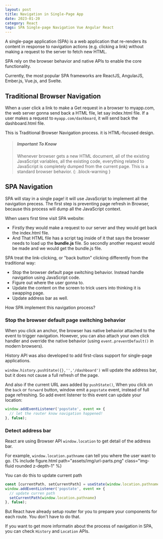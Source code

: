 ```yaml
---
layout: post
title: Navigation in Single-Page App
date: 2023-01-20
category: React
tags: SPA Single-page Navigation Vue Angular React
---
```


A single-page application (SPA) is a web application that re-renders its content in response to navigation actions (e.g. clicking a link) without making a request to the server to fetch new HTML.

SPA rely on the browser behavior and native APIs to enable the core functionality.

Currently, the most popular SPA frameworks are ReactJS, AngularJS, Ember.js, Vue.js, and Svelte.

## Traditional Browser Navigation

When a user click a link to make a Get request in a browser to myapp.com, the web server gonna send back a HTML file, let say index.html file. If a user makes a request to `myapp.com/dashboard`, it will send back the dashboard.html file.

This is Traditional Browser Navigation process. it is HTML-focused design.

> ##### <b>Important To Know</b>
>
> Whenever browser gets a new HTML document, all of the existing JavaScript variables, all the existing code, everything related to JavaScript is completely dumped from the current page. This is a standard browser behavior.
{: .block-warning }

## SPA Navigation

SPA will stay in a single page! it will use JavaScript to implement all the navigation precess. The first step is preventing page refresh in Browser, because this process will dump all the JavaScript context.

When users first time visit SPA website: 
- Firstly they would make a request to our server and they would get back the index.html file. 
- And That HTML file has a script tag inside of it that says the browser needs to load up the **bundle.js** file. So secondly another request would be made and we would get the bundle.js file.

SPA treat the link-clicking, or "back button" clicking differently from the traditional way:
- Stop the browser default page switching behavior. Instead handle navigation using JavaScript code.
- Figure out where the user gonna to.
- Update the content on the screen to trick users into thinking it is swapping page.
- Update address bar as well.

How SPA implement this navigation process?

### Stop the browser default page switching behavior

When you click an anchor, the browser has native behavior attached to the event to trigger navigation. However, you can also attach your own click handler and override the native behavior (using `event.preventDefault()` in modern browsers).

History API was also developed to add first-class support for single-page applications.

`window.history.pushState({},'','/dashboard')` will update the address bar, but it does not cause a full refresh of the page. 

And also if the current URL aws added by `pushState()`, When you click on the `back` or `forward` button, window emit a `popstate` event, instead of full page refreshing. 
So add event listener to this event can update your location: 
```js
window.addEventListener('popstate', event => {
  // let the router know navigation happened!
}, false);
```

### Detect address bar

React are using Browser API `window.location` to get detail of the address bar. 

For example, `window.location.pathname` can tell you where the user want to go.
{% include figure.html path="assets/img/url-parts.png" class="img-fluid rounded z-depth-1" %}

You can do this to update current path
```js
const [currentPath, setCurrentPath] = useState(window.location.pathname);
window.addEventListener('popstate', event => {
  // update curren path
  setCurrentPath(window.location.pathname)
}, false);
```

But React have already setup router for you to prepare your components for each route. You don't have to do that.

If you want to get more informatin about the process of navigation in SPA, you can check `History` and `Location` APIs.

